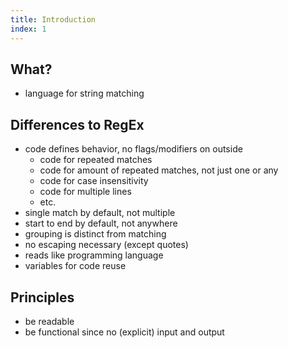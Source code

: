 ```yaml
---
title: Introduction
index: 1
---
```


## What?

- language for string matching



## Differences to RegEx

- code defines behavior, no flags/modifiers on outside
  - code for repeated matches
  - code for amount of repeated matches, not just one or any
  - code for case insensitivity
  - code for multiple lines
  - etc.
- single match by default, not multiple
- start to end by default, not anywhere
- grouping is distinct from matching
- no escaping necessary (except quotes)
- reads like programming language
- variables for code reuse



## Principles

- be readable
- be functional since no (explicit) input and output